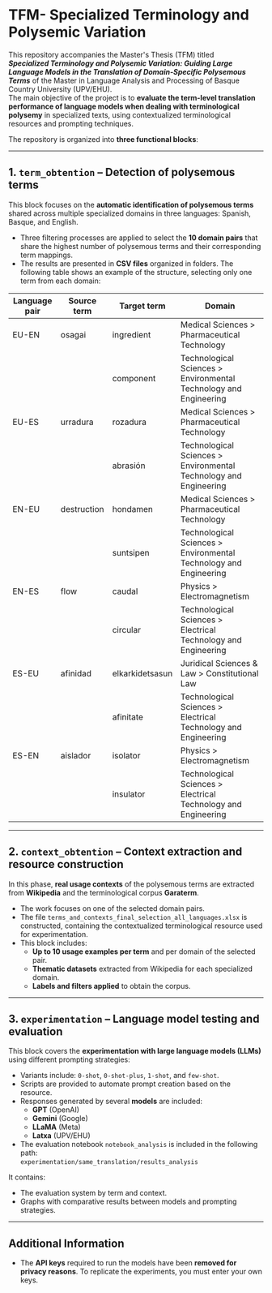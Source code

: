 # TFM- Specialized Terminology and Polysemic Variation

This repository accompanies the Master's Thesis (TFM) titled  
_**Specialized Terminology and Polysemic Variation: Guiding Large Language Models in the Translation of Domain-Specific Polysemous Terms**_ of the Master in Language Analysis and Processing of Basque Country University (UPV/EHU).  
The main objective of the project is to **evaluate the term-level translation performance of language models when dealing with terminological polysemy** in specialized texts, using contextualized terminological resources and prompting techniques.

The repository is organized into **three functional blocks**:

---

## 1. `term_obtention` – Detection of polysemous terms

This block focuses on the **automatic identification of polysemous terms** shared across multiple specialized domains in three languages: Spanish, Basque, and English.

- Three filtering processes are applied to select the **10 domain pairs** that share the highest number of polysemous terms and their corresponding term mappings.
- The results are presented in **CSV files** organized in folders. The following table shows an example of the structure, selecting only one term from each domain:

| Language pair | Source term    | Target term     | Domain                                                            |
|---------------|----------------|-----------------|-------------------------------------------------------------------|
| EU-EN         | osagai         | ingredient      | Medical Sciences > Pharmaceutical Technology                      |
|               |                | component       | Technological Sciences > Environmental Technology and Engineering |
| EU-ES         | urradura       | rozadura        | Medical Sciences > Pharmaceutical Technology                      |
|               |                | abrasión        | Technological Sciences > Environmental Technology and Engineering |
| EN-EU         | destruction    | hondamen        | Medical Sciences > Pharmaceutical Technology                      |
|               |                | suntsipen       | Technological Sciences > Environmental Technology and Engineering |
| EN-ES         | flow           | caudal          | Physics > Electromagnetism                                        |
|               |                | circular        | Technological Sciences > Electrical Technology and Engineering    |
| ES-EU         | afinidad       | elkarkidetsasun | Juridical Sciences & Law > Constitutional Law                     |
|               |                | afinitate       | Technological Sciences > Electrical Technology and Engineering    |
| ES-EN         | aislador       | isolator        | Physics > Electromagnetism                                        |
|               |                | insulator       | Technological Sciences > Electrical Technology and Engineering    |

---

## 2. `context_obtention` – Context extraction and resource construction

In this phase, **real usage contexts** of the polysemous terms are extracted from **Wikipedia** and the terminological corpus **Garaterm**.

- The work focuses on one of the selected domain pairs.
- The file `terms_and_contexts_final_selection_all_languages.xlsx` is constructed, containing the contextualized terminological resource used for experimentation.
- This block includes:
  - **Up to 10 usage examples per term** and per domain of the selected pair.
  - **Thematic datasets** extracted from Wikipedia for each specialized domain.
  - **Labels and filters applied** to obtain the corpus.

---

## 3. `experimentation` – Language model testing and evaluation

This block covers the **experimentation with large language models (LLMs)** using different prompting strategies:

- Variants include: `0-shot`, `0-shot-plus`, `1-shot`, and `few-shot`.
- Scripts are provided to automate prompt creation based on the resource.
- Responses generated by several **models** are included:
  - **GPT** (OpenAI)
  - **Gemini** (Google)
  - **LLaMA** (Meta)
  - **Latxa** (UPV/EHU)
- The evaluation notebook `notebook_analysis` is included in the following path:  
  `experimentation/same_translation/results_analysis`

It contains:
- The evaluation system by term and context.
- Graphs with comparative results between models and prompting strategies.

---

## Additional Information

- The **API keys** required to run the models have been **removed for privacy reasons**. To replicate the experiments, you must enter your own keys.


